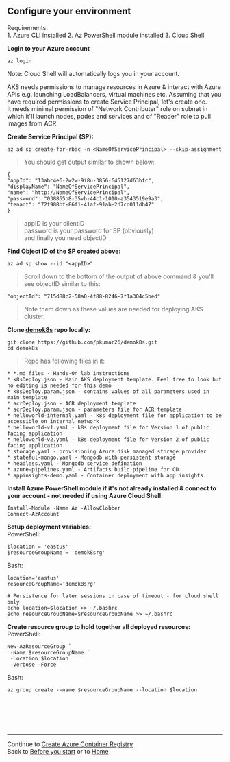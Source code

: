 ## Configure your environment
Requirements:
<br>1. Azure CLI installed
2. Az PowerShell module installed
3. Cloud Shell

**Login to your Azure account**

    az login
Note: Cloud Shell will automatically logs you in your account.

AKS needs permissions to manage resources in Azure & interact with Azure APIs e.g. launching LoadBalancers, virtual machines etc. Assuming that you have required permissions to create Service Principal, let's create one. \
It needs minimal permission of "Network Contributer" role on subnet in which it'll launch nodes, podes and services and of "Reader" role to pull images from ACR.

**Create Service Principal (SP):**

    az ad sp create-for-rbac -n <NameOfServicePrincipal> --skip-assignment


>You should get output similar to shown below:

    {
    "appId": "13abc4e6-2w2w-9i8u-3856-645127d63bfc",
    "displayName": "NameOfServicePrincipal",
    "name": "http://NameOfServicePrincipal",
    "password": "038855b8-35vb-44c1-1010-a3543519e9a3",
    "tenant": "72f988bf-86f1-41af-91ab-2d7cd011db47"
    }

>appID is your clientID \
password is your password for SP (obviously) \
and finally you need objectID

**Find Object ID of the SP created above:**

    az ad sp show --id "<appID>"

>Scroll down to the bottom of the output of above command & you'll see objectID similar to this:

    "objectId": "715d88c2-58a0-4f88-8246-7f1a304c5bed"

>Note them down as these values are needed for deploying AKS cluster.

**Clone [demok8s](https://aka.ms/aksdevops) repo locally:**

    git clone https://github.com/pkumar26/demok8s.git
    cd demok8s

>Repo has following files in it:

    * *.md files - Hands-On lab instructions
    * k8sDeploy.json - Main AKS deployment template. Feel free to look but no editing is needed for this demo
    * k8sDeploy.param.json - contains values of all parameters used in main template
    * acrDeploy.json - ACR deployment template
    * acrDeploy.param.json - parameters file for ACR template
    * helloworld-internal.yaml - k8s deployment file for application to be accessible on internal network
    * helloworld-v1.yaml - k8s deployment file for Version 1 of public facing application
    * helloworld-v2.yaml - k8s deployment file for Version 2 of public facing application
    * storage.yaml - provisioning Azure disk managed storage provider
    * stateful-mongo.yaml - Mongodb with persistent storage
    * headless.yaml - Mongodb service defination
    * azure-pipelines.yaml - Artifacts build pipeline for CD
    * appinsights-demo.yaml - Container deployment with app insights.

**Install Azure PowerShell module if it's not already installed & connect to your account - not needed if using Azure Cloud Shell**

    Install-Module -Name Az -AllowClobber
    Connect-AzAccount

**Setup deployment variables:**\
PowerShell:

    $location = 'eastus'
    $resourceGroupName = 'demok8srg'

Bash:

    location='eastus'
    resourceGroupName='demok8srg'

    # Persistence for later sessions in case of timeout - for cloud shell only
    echo location=$location >> ~/.bashrc
    echo resourceGroupName=$resourceGroupName >> ~/.bashrc


**Create resource group to hold together all deployed resources:**\
PowerShell:

    New-AzResourceGroup `
     -Name $resourceGroupName `
     -Location $location `
     -Verbose -Force

Bash:

    az group create --name $resourceGroupName --location $location
<br>
<br>
<br>
<br>

---
Continue to [Create Azure Container Registry](acr.md)\
Back to [Before you start](start.md) or to [Home](README.md)
